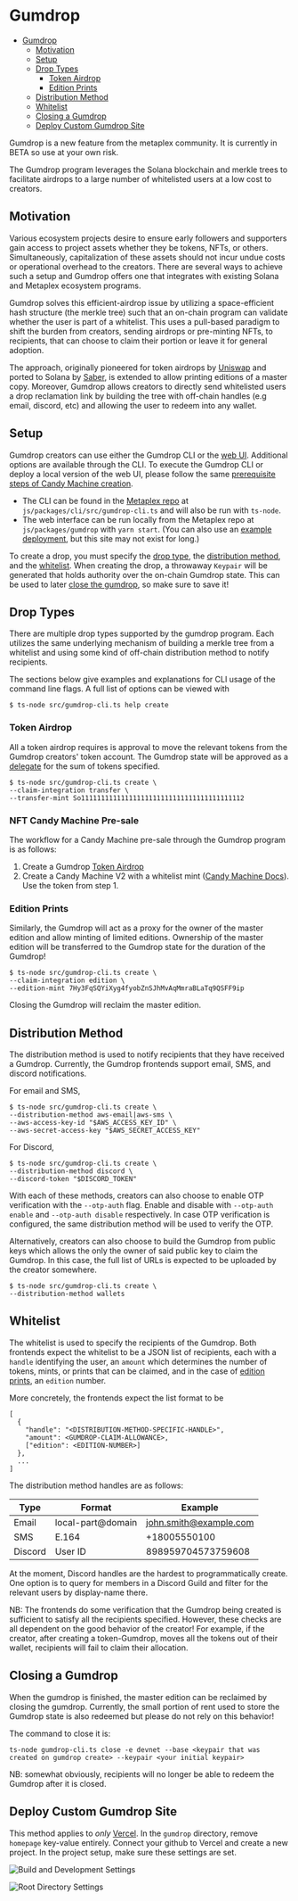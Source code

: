 # Gumdrop

- [Gumdrop](#gumdrop)
  - [Motivation](#motivation)
  - [Setup](#setup)
  - [Drop Types](#drop-types)
    - [Token Airdrop](#token-airdrop)
    - [Edition Prints](#edition-prints)
  - [Distribution Method](#distribution-method)
  - [Whitelist](#whitelist)
  - [Closing a Gumdrop](#closing-a-gumdrop)
  - [Deploy Custom Gumdrop Site](#deploy-custom-gumdrop-site)

Gumdrop is a new feature from the metaplex community. It is currently in BETA so use at your own risk.

The Gumdrop program leverages the Solana blockchain and merkle trees to
facilitate airdrops to a large number of whitelisted users at a low cost to
creators.

## Motivation

Various ecosystem projects desire to ensure early followers and supporters gain
access to project assets whether they be tokens, NFTs, or others.
Simultaneously, capitalization of these assets should not incur undue costs or
operational overhead to the creators. There are several ways to achieve such a
setup and Gumdrop offers one that integrates with existing Solana and Metaplex
ecosystem programs.

Gumdrop solves this efficient-airdrop issue by utilizing a space-efficient hash
structure (the merkle tree) such that an on-chain program can validate whether
the user is part of a whitelist. This uses a pull-based paradigm to shift the
burden from creators, sending airdrops or pre-minting NFTs, to recipients, that
can choose to claim their portion or leave it for general adoption.

The approach, originally pioneered for token airdrops by
[Uniswap](https://github.com/Uniswap/merkle-distributor) and ported to Solana
by [Saber](https://github.com/saber-hq/merkle-distributor), is extended to
allow printing editions of a master copy.
Moreover, Gumdrop allows creators to directly send whitelisted users a drop
reclamation link by building the tree with off-chain handles (e.g email,
discord, etc) and allowing the user to redeem into any wallet.

## Setup

Gumdrop creators can use either the Gumdrop CLI or the [web
UI](https://lwus.github.io/metaplex). Additional options are available through
the CLI. To execute the Gumdrop CLI or deploy a local version of the web UI,
please follow the same [prerequisite steps of Candy Machine
creation](/candy-machine-v1/introduction#prerequisites).

- The CLI can be found in the [Metaplex
  repo](https://github.com/metaplex-foundation/metaplex/) at
  `js/packages/cli/src/gumdrop-cli.ts` and will also be run with `ts-node`.
- The web interface can be run locally from the Metaplex
  repo at `js/packages/gumdrop` with `yarn start`.
  (You can also use an [example deployment](https://lwus.github.io/metaplex), but this site may not exist for long.)

To create a drop, you must specify the [drop type](#drop-types), the
[distribution method](#distribution-method), and the
[whitelist](#whitelist). When creating the drop, a throwaway `Keypair` will be
generated that holds authority over the on-chain Gumdrop state. This can be
used to later [close the gumdrop](#closing-a-gumdrop), so make sure to save it!

## Drop Types

There are multiple drop types supported by the gumdrop program. Each utilizes
the same underlying mechanism of building a merkle tree from a whitelist and
using some kind of off-chain distribution method to notify recipients.

The sections below give examples and explanations for CLI usage of the command
line flags. A full list of options can be viewed with

```
$ ts-node src/gumdrop-cli.ts help create
```

### Token Airdrop

All a token airdrop requires is approval to move the relevant tokens from the
Gumdrop creators' token account. The Gumdrop state will be approved as a
[delegate](https://spl.solana.com/token#authority-delegation) for the sum of
tokens specified.

```
$ ts-node src/gumdrop-cli.ts create \
--claim-integration transfer \
--transfer-mint So11111111111111111111111111111111111111112
```

### NFT Candy Machine Pre-sale

The workflow for a Candy Machine pre-sale through the Gumdrop program is as
follows:

1. Create a Gumdrop [Token Airdrop](#token-airdrop)
2. Create a Candy Machine V2 with a whitelist mint ([Candy Machine Docs](./candy-machine-v2/introduction)). Use the token from step 1.

### Edition Prints

Similarly, the Gumdrop will act as a proxy for the owner of the master edition
and allow minting of limited editions. Ownership of the master edition will be
transferred to the Gumdrop state for the duration of the Gumdrop!

```
$ ts-node src/gumdrop-cli.ts create \
--claim-integration edition \
--edition-mint 7Hy3FqSQYiXyg4fyobZnSJhMvAqMmraBLaTq9QSFF9ip
```

Closing the Gumdrop will reclaim the master edition.

## Distribution Method

The distribution method is used to notify recipients that they have received a
Gumdrop. Currently, the Gumdrop frontends support email, SMS, and discord
notifications.

For email and SMS,
```
$ ts-node src/gumdrop-cli.ts create \
--distribution-method aws-email|aws-sms \
--aws-access-key-id "$AWS_ACCESS_KEY_ID" \
--aws-secret-access-key "$AWS_SECRET_ACCESS_KEY"
```

For Discord,
```
$ ts-node src/gumdrop-cli.ts create \
--distribution-method discord \
--discord-token "$DISCORD_TOKEN"
```

With each of these methods, creators can also choose to enable OTP verification
with the `--otp-auth` flag. Enable and disable with `--otp-auth enable` and
`--otp-auth disable` respectively. In case OTP verification is configured, the
same distribution method will be used to verify the OTP.

Alternatively, creators can also choose to build the Gumdrop from public keys
which allows the only the owner of said public key to claim the Gumdrop.  In
this case, the full list of URLs is expected to be uploaded by the creator
somewhere.

```
$ ts-node src/gumdrop-cli.ts create \
--distribution-method wallets
```

## Whitelist

The whitelist is used to specify the recipients of the Gumdrop. Both frontends
expect the whitelist to be a JSON list of recipients, each with a `handle`
identifying the user, an `amount` which determines the number of tokens, mints,
or prints that can be claimed, and in the case of [edition
prints](#edition-p[rints), an `edition` number.

More concretely, the frontends expect the list format to be

```
[
  {
    "handle": "<DISTRIBUTION-METHOD-SPECIFIC-HANDLE>",
    "amount": <GUMDROP-CLAIM-ALLOWANCE>,
    ["edition": <EDITION-NUMBER>]
  },
  ...
]
```

The distribution method handles are as follows:

| Type     | Format            | Example                |
| -------- | ----------------- | ---------------------- |
| Email    | local-part@domain | john.smith@example.com |
| SMS      | E.164             | +18005550100           |
| Discord  | User ID           | 898959704573759608     |

At the moment, Discord handles are the hardest to programmatically create. One
option is to query for members in a Discord Guild and filter for the relevant
users by display-name there.

NB: The frontends do some verification that the Gumdrop being created is
sufficient to satisfy all the recipients specified. However, these checks are
all dependent on the good behavior of the creator! For example, if the creator,
after creating a token-Gumdrop, moves all the tokens out of their wallet,
recipients will fail to claim their allocation.

## Closing a Gumdrop

When the gumdrop is finished, the master edition can be reclaimed by closing the gumdrop. Currently, the small portion
of rent used to store the Gumdrop state is also redeemed but please do not rely
on this behavior!

The command to close it is:
```
ts-node gumdrop-cli.ts close -e devnet --base <keypair that was created on gumdrop create> --keypair <your initial keypair>
```
NB: somewhat obviously, recipients will no longer be able to redeem the Gumdrop
after it is closed.

## Deploy Custom Gumdrop Site

This method applies to _only_ [Vercel](https://vercel.com/).  In the `gumdrop` directory, remove `homepage` key-value entirely.  Connect your github to Vercel and create a new project.  In the project setup, make sure these settings are set.

![Build and Development Settings](/img/gumdrop/build-and-development-settings.png)

![Root Directory Settings](/img/gumdrop/root-directory.png)
